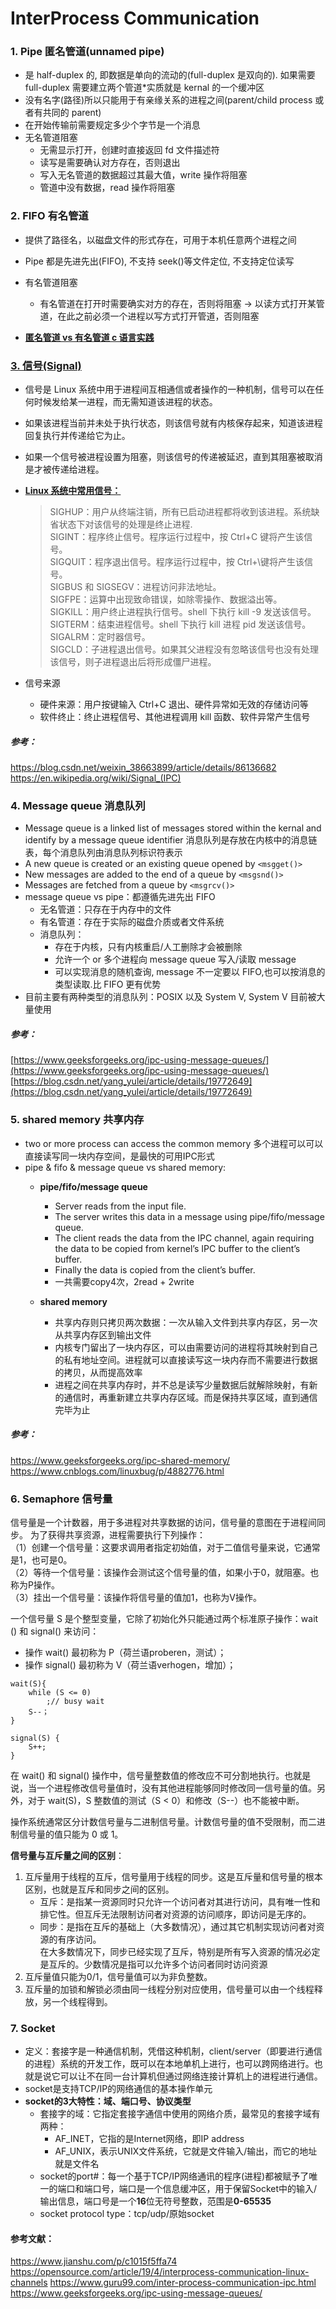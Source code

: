 # InterProcess Communication

### 1. Pipe 匿名管道(unnamed pipe)

- 是 half-duplex 的, 即数据是单向的流动的(full-duplex 是双向的). 如果需要 full-duplex 需要建立两个管道\*实质就是 kernal 的一个缓冲区
- 没有名字(路径)所以只能用于有亲缘关系的进程之间(parent/child process 或者有共同的 parent)
- 在开始传输前需要规定多少个字节是一个消息
- 无名管道阻塞
  - 无需显示打开，创建时直接返回 fd 文件描述符
  - 读写是需要确认对方存在，否则退出
  - 写入无名管道的数据超过其最大值，write 操作将阻塞
  - 管道中没有数据，read 操作将阻塞

### 2. FIFO 有名管道

- 提供了路径名，以磁盘文件的形式存在，可用于本机任意两个进程之间
- Pipe 都是先进先出(FIFO), 不支持 seek()等文件定位, 不支持定位读写
- 有名管道阻塞
  - 有名管道在打开时需要确实对方的存在，否则将阻塞 -> 以读方式打开某管道，在此之前必须一个进程以写方式打开管道，否则阻塞

- [**匿名管道 vs 有名管道 c 语言实践**](http://blog.chinaunix.net/uid-26833883-id-3227144.html)

### [3. 信号(Signal)](https://blog.csdn.net/weixin_38663899/article/details/86136682)

- 信号是 Linux 系统中用于进程间互相通信或者操作的一种机制，信号可以在任何时候发给某一进程，而无需知道该进程的状态。
- 如果该进程当前并未处于执行状态，则该信号就有内核保存起来，知道该进程回复执行并传递给它为止。
- 如果一个信号被进程设置为阻塞，则该信号的传递被延迟，直到其阻塞被取消是才被传递给进程。
- [**Linux 系统中常用信号：**](<https://en.wikipedia.org/wiki/Signal_(IPC)>)

  > SIGHUP：用户从终端注销，所有已启动进程都将收到该进程。系统缺省状态下对该信号的处理是终止进程.  
  > SIGINT：程序终止信号。程序运行过程中，按 Ctrl+C 键将产生该信号。  
  > SIGQUIT：程序退出信号。程序运行过程中，按 Ctrl+\\键将产生该信号。   
  > SIGBUS 和 SIGSEGV：进程访问非法地址。   
  > SIGFPE：运算中出现致命错误，如除零操作、数据溢出等。  
  > SIGKILL：用户终止进程执行信号。shell 下执行 kill -9 发送该信号。  
  > SIGTERM：结束进程信号。shell 下执行 kill 进程 pid 发送该信号。  
  > SIGALRM：定时器信号。  
  > SIGCLD：子进程退出信号。如果其父进程没有忽略该信号也没有处理该信号，则子进程退出后将形成僵尸进程。  

- 信号来源
  - 硬件来源：用户按键输入 Ctrl+C 退出、硬件异常如无效的存储访问等
  - 软件终止：终止进程信号、其他进程调用 kill 函数、软件异常产生信号

##### 参考：
https://blog.csdn.net/weixin_38663899/article/details/86136682  
https://en.wikipedia.org/wiki/Signal_(IPC)  

### 4. Message queue 消息队列

- Message queue is a linked list of messages stored within the kernal and identify by a message queue identifier 消息队列是存放在内核中的消息链表，每个消息队列由消息队列标识符表示
- A new queue is created or an existing queue opened by `<msgget()>`
- New messages are added to the end of a queue by `<msgsnd()>`
- Messages are fetched from a queue by `<msgrcv()>`
- message queue vs pipe：都遵循先进先出 FIFO
  - 无名管道：只存在于内存中的文件
  - 有名管道：存在于实际的磁盘介质或者文件系统
  - 消息队列：
    - 存在于内核，只有内核重启/人工删除才会被删除
    - 允许一个 or 多个进程向 message queue 写入/读取 message
    - 可以实现消息的随机查询, message 不一定要以 FIFO,也可以按消息的类型读取.比 FIFO 更有优势
- 目前主要有两种类型的消息队列：POSIX 以及 System V, System V 目前被大量使用

##### 参考：

[https://www.geeksforgeeks.org/ipc-using-message-queues/](https://www.geeksforgeeks.org/ipc-using-message-queues/)  
[https://blog.csdn.net/yang_yulei/article/details/19772649](https://blog.csdn.net/yang_yulei/article/details/19772649)

### 5. shared memory 共享内存

- two or more process can access the common memory 多个进程可以可以直接读写同一块内存空间，是最快的可用IPC形式
- pipe & fifo & message queue vs shared memory:
  - **pipe/fifo/message queue**
    - Server reads from the input file.
    - The server writes this data in a message using pipe/fifo/message queue.
    - The client reads the data from the IPC channel, again requiring the data to be copied from kernel’s IPC buffer to the client’s buffer.
    - Finally the data is copied from the client’s buffer.
    - 一共需要copy4次，2read + 2write

  - **shared memory**
    - 共享内存则只拷贝两次数据：一次从输入文件到共享内存区，另一次从共享内存区到输出文件
    - 内核专门留出了一块内存区，可以由需要访问的进程将其映射到自己的私有地址空间。进程就可以直接读写这一块内存而不需要进行数据的拷贝，从而提高效率
    - 进程之间在共享内存时，并不总是读写少量数据后就解除映射，有新的通信时，再重新建立共享内存区域。而是保持共享区域，直到通信完毕为止


##### 参考：

https://www.geeksforgeeks.org/ipc-shared-memory/  
https://www.cnblogs.com/linuxbug/p/4882776.html

### 6. Semaphore 信号量

信号量是一个计数器，用于多进程对共享数据的访问，信号量的意图在于进程间同步。
为了获得共享资源，进程需要执行下列操作：  
（1）创建一个信号量：这要求调用者指定初始值，对于二值信号量来说，它通常是1，也可是0。  
（2）等待一个信号量：该操作会测试这个信号量的值，如果小于0，就阻塞。也称为P操作。  
（3）挂出一个信号量：该操作将信号量的值加1，也称为V操作。  

一个信号量 S 是个整型变量，它除了初始化外只能通过两个标准原子操作：wait () 和 signal() 来访问：
  - 操作 wait() 最初称为 P（荷兰语proberen，测试）；
  - 操作 signal() 最初称为 V（荷兰语verhogen，增加）；

```
wait(S){
    while (S <= 0)
        ;// busy wait
    S--；
}
```

```
signal(S) {
    S++;
}
```
在 wait() 和 signal() 操作中，信号量整数值的修改应不可分割地执行。也就是说，当一个进程修改信号量值时，没有其他进程能够同时修改同一信号量的值。另外，对于 wait(S)，S 整数值的测试（S < 0）和修改（S--）也不能被中断。

操作系统通常区分计数信号量与二进制信号量。计数信号量的值不受限制，而二进制信号量的值只能为 0 或 1。

**信号量与互斥量之间的区别**：  
1. 互斥量用于线程的互斥，信号量用于线程的同步。这是互斥量和信号量的根本区别，也就是互斥和同步之间的区别。
   - 互斥：是指某一资源同时只允许一个访问者对其进行访问，具有唯一性和排它性。但互斥无法限制访问者对资源的访问顺序，即访问是无序的。   
   - 同步：是指在互斥的基础上（大多数情况），通过其它机制实现访问者对资源的有序访问。  
    在大多数情况下，同步已经实现了互斥，特别是所有写入资源的情况必定是互斥的。少数情况是指可以允许多个访问者同时访问资源  
2. 互斥量值只能为0/1，信号量值可以为非负整数。  
3. 互斥量的加锁和解锁必须由同一线程分别对应使用，信号量可以由一个线程释放，另一个线程得到。  

### 7. Socket
  - 定义：套接字是一种通信机制，凭借这种机制，client/server（即要进行通信的进程）系统的开发工作，既可以在本地单机上进行，也可以跨网络进行。也就是说它可以让不在同一台计算机但通过网络连接计算机上的进程进行通信。
  - socket是支持TCP/IP的网络通信的基本操作单元
  - **socket的3大特性：域、端口号、协议类型**
    - 套接字的域：它指定套接字通信中使用的网络介质，最常见的套接字域有两种：
      - AF_INET，它指的是Internet网络，即IP address
      - AF_UNIX，表示UNIX文件系统，它就是文件输入/输出，而它的地址就是文件名
    - socket的port#：每一个基于TCP/IP网络通讯的程序(进程)都被赋予了唯一的端口和端口号，端口是一个信息缓冲区，用于保留Socket中的输入/输出信息，端口号是一个**16**位无符号整数，范围是**0-65535**
    - socket protocol type：tcp/udp/原始socket



#### 参考文献：

https://www.jianshu.com/p/c1015f5ffa74
https://opensource.com/article/19/4/interprocess-communication-linux-channels
https://www.guru99.com/inter-process-communication-ipc.html
https://www.geeksforgeeks.org/ipc-using-message-queues/
